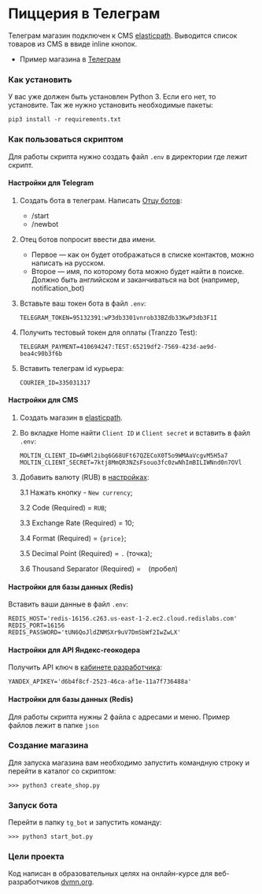 # Пиццерия в Телеграм

Телеграм магазин подключен к CMS [elasticpath](https://www.elasticpath.com/). 
Выводится список товаров из CMS в ввиде inline кнопок.


* Пример магазина в [Телеграм](https://t.me/new_pizza_dewmnabot)

### Как установить

У вас уже должен быть установлен Python 3. Если его нет, то установите.
Так же нужно установить необходимые пакеты:
```
pip3 install -r requirements.txt
```

### Как пользоваться скриптом

Для работы скрипта нужно создать файл ```.env``` в директории где лежит скрипт.

#### Настройки для Telegram

1. Создать бота в телеграм. Написать [Отцу ботов](https://telegram.me/BotFather):
    * /start
    * /newbot
    
2. Отец ботов попросит ввести два имени.
    * Первое — как он будет отображаться в списке контактов, можно написать на русском.
    * Второе — имя, по которому бота можно будет найти в поиске. 
      Должно быть английском и заканчиваться на bot (например, notification_bot)

3. Вставьте ваш токен бота в файл ```.env```:
    ```
    TELEGRAM_TOKEN=95132391:wP3db3301vnrob33BZdb33KwP3db3F1I
    ```
4. Получить тестовый токен для оплаты (Tranzzo Test):
    ```
    TELEGRAM_PAYMENT=410694247:TEST:65219df2-7569-423d-ae9d-bea4c90b3f6b
    ```
5. Вставить телеграм id курьера:
    ```
    COURIER_ID=335031317
    ```

#### Настройки для CMS

1. Создать магазин в [elasticpath](https://www.elasticpath.com/).

2. Во вкладке Home найти ```Client ID``` и ```Client secret``` и вставить в файл ```.env```:
    ```
    MOLTIN_CLIENT_ID=6WMl2ibq6G68UFt67QZECoX0T5o9WMAaVcgvM5H5a7
    MOLTIN_CLIENT_SECRET=7ktj8MmQR3NZsFsouo3fc0zwNhImBILIWNnd0n7OVl
    ```
3. Добавить валюту (RUB) в [настройках](https://dashboard.elasticpath.com/app/settings):
   
    3.1 Нажать кнопку - ```New currency```;
   
    3.2 Code (Required) = ```RUB```;
   
    3.3 Exchange Rate (Required) = 10;
   
    3.4 Format (Required) = ```{price}```;
   
    3.5 Decimal Point (Required) = ```.``` (точка);
   
    3.6 Thousand Separator (Required) = ``` ``` (пробел)

#### Настройки для базы данных (Redis)

Вставить ваши данные в файл ```.env```:

``` 
REDIS_HOST='redis-16156.c263.us-east-1-2.ec2.cloud.redislabs.com'
REDIS_PORT=16156
REDIS_PASSWORD='tUN6QoJldZNMSXr9uV7DmSbWf2IwZwLX'
```

#### Настройки для API Яндекс-геокодера

Получить API ключ в [кабинете разработчика](https://developer.tech.yandex.ru/services/):
``` 
YANDEX_APIKEY='d6b4f8cf-2523-46ca-af1e-11a7f736488a'
```

#### Настройки для базы данных (Redis)
Для работы скрипта нужны 2 файла с адресами и меню. Пример файлов лежит в папке ```json```

### Создание магазина
Для запуска магазина вам необходимо запустить командную строку и перейти в каталог со скриптом:
```
>>> python3 create_shop.py
```

### Запуск бота
Перейти в папку ```tg_bot``` и запустить команду:
```
>>> python3 start_bot.py
```

### Цели проекта

Код написан в образовательных целях на онлайн-курсе для веб-разработчиков [dvmn.org](https://dvmn.org/).